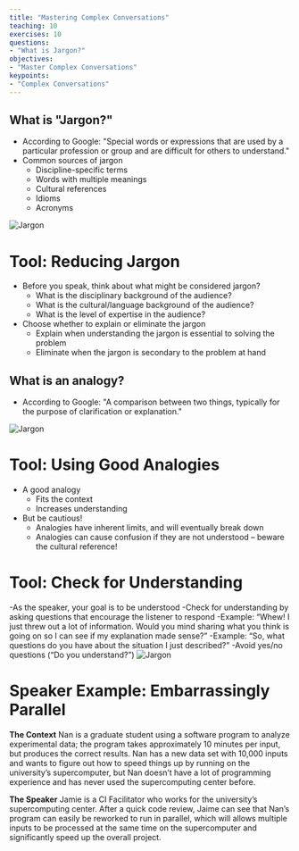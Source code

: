 ```yaml
---
title: "Mastering Complex Conversations"
teaching: 10
exercises: 10
questions:
- "What is Jargon?"
objectives:
- "Master Complex Conversations"
keypoints:
- "Complex Conversations"
---
```

## What is "Jargon?"
- According to Google: "Special words or expressions that are used by a particular profession or group and are difficult for others to understand."
- Common sources of jargon
  - Discipline-specific terms
  - Words with multiple meanings
  - Cultural references
  - Idioms
  - Acronyms

![Jargon](//nguyentj.github.io/CyberAmbassadors-CMS/fig/Jargon.PNG)

# Tool: Reducing Jargon

- Before you speak, think about what might be considered jargon?
  - What is the disciplinary background of the audience?
  - What is the cultural/language background of the audience?
  - What is the level of expertise in the audience?
- Choose whether to explain or eliminate the jargon
  - Explain when understanding the jargon is essential to solving the problem
  - Eliminate when the jargon is secondary to the problem at hand

## What is an analogy?
- According to Google: "A comparison between two things, typically for the purpose of clarification or explanation."

![Jargon](//nguyentj.github.io/CyberAmbassadors-CMS/fig/Analogy.PNG)

# Tool: Using Good Analogies
- A good analogy
  - Fits the context
  - Increases understanding
- But be cautious!
  - Analogies have inherent limits, and will eventually break down
  - Analogies can cause confusion if they are not understood – beware the cultural reference!

# Tool: Check for Understanding
-As the speaker, your goal is to be understood
-Check for understanding by asking questions that encourage the listener to respond
  -Example: “Whew! I just threw out a lot of information. Would you mind sharing what you think is going on so I can see if my explanation made sense?”
  -Example: “So, what questions do you have about the situation I just described?”
-Avoid yes/no questions (“Do you understand?”)
![Jargon](//nguyentj.github.io/CyberAmbassadors-CMS/fig/understand.PNG)

# Speaker Example: Embarrassingly Parallel
**The Context**
Nan is a graduate student using a software program to analyze experimental data; the program takes approximately 10 minutes per input, but produces the correct results. Nan has a new data set with 10,000 inputs and wants to figure out how to speed things up by running on the university’s supercomputer, but Nan doesn’t have a lot of programming experience and has never used the supercomputing center before.

**The Speaker**
Jamie is a CI Facilitator who works for the university’s supercomputing center. After a quick code review, Jaime can see that Nan’s program can easily be reworked to run in parallel, which will allows multiple inputs to be processed at the same time on the supercomputer and significantly speed up the overall project.
